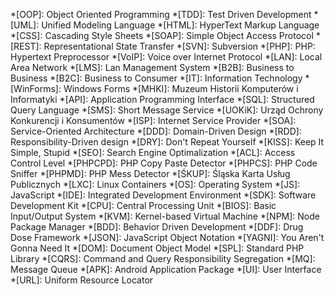 *[OOP]: Object Oriented Programming
*[TDD]: Test Driven Development
*[UML]: Unified Modeling Language
*[HTML]: HyperText Markup Language
*[CSS]: Cascading Style Sheets
*[SOAP]: Simple Object Access Protocol
*[REST]: Representational State Transfer
*[SVN]: Subversion
*[PHP]: PHP: Hypertext Preprocessor
*[VoIP]: Voice over Internet Protocol
*[LAN]: Local Area Network
*[LMS]: Lan Management System
*[B2B]: Business to Business
*[B2C]: Business to Consumer
*[IT]: Information Technology
*[WinForms]: Windows Forms
*[MHKI]: Muzeum Historii Komputerów i Informatyki
*[API]: Application Programming Interface
*[SQL]: Structured Query Language
*[SMS]: Short Message Service
*[UOKiK]: Urząd Ochrony Konkurencji i Konsumentów
*[ISP]: Internet Service Provider
*[SOA]: Service-Oriented Architecture
*[DDD]: Domain-Driven Design
*[RDD]: Responsibility-Driven design
*[DRY]: Don't Repeat Yourself
*[KISS]: Keep It Simple, Stupid
*[SEO]: Search Engine Optimalization
*[ACL]: Access Control Level
*[PHPCPD]: PHP Copy Paste Detector
*[PHPCS]: PHP Code Sniffer
*[PHPMD]: PHP Mess Detector
*[ŚKUP]: Śląska Karta Usług Publicznych
*[LXC]: Linux Containers
*[OS]: Operating System
*[JS]: JavaScript
*[IDE]: Integrated Development Environment
*[SDK]: Software Development Kit
*[CPU]: Central Processing Unit
*[BIOS]: Basic Input/Output System
*[KVM]: Kernel-based Virtual Machine
*[NPM]: Node Package Manager
*[BDD]: Behavior Driven Development
*[DDF]: Drug Dose Framework
*[JSON]: JavaScript Object Notation
*[YAGNI]: You Aren't Gonna Need It
*[DOM]: Document Object Model
*[SPL]: Standard PHP Library
*[CQRS]: Command and Query Responsibility Segregation
*[MQ]: Message Queue
*[APK]: Android Application Package
*[UI]: User Interface
*[URL]: Uniform Resource Locator